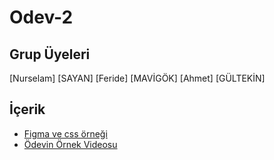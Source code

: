 # Odev-2

## Grup Üyeleri
  [Nurselam] [SAYAN]
  [Feride] [MAVİGÖK]
  [Ahmet] [GÜLTEKİN]
## İçerik

-  [Figma ve css örneği](https://www.figma.com/file/9WxsY4qgl7Elca9cv9Y5z6/Untitled?node-id=0%3A1)
- [Ödevin Örnek Videosu](https://www.loom.com/share/f6db31129ce64027b011a872dd91b867)

